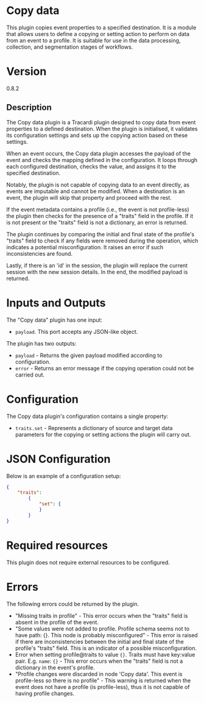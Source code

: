 # Copy data

This plugin copies event properties to a specified destination. It is a module that allows users to define a copying or setting action to perform on data from an event to a profile. It is suitable for use in the data processing, collection, and segmentation stages of workflows. 

# Version

0.8.2

## Description

The Copy data plugin is a Tracardi plugin designed to copy data from event properties to a defined destination. When the plugin is initialised, it validates its configuration settings and sets up the copying action based on these settings. 

When an event occurs, the Copy data plugin accesses the payload of the event and checks the mapping defined in the configuration. It loops through each configured destination, checks the value, and assigns it to the specified destination. 

Notably, the plugin is not capable of copying data to an event directly, as events are imputable and cannot be modified. When a destination is an event, the plugin will skip that property and proceed with the rest. 

If the event metadata contains a profile (i.e., the event is not profile-less) the plugin then checks for the presence of a "traits" field in the profile. If it is not present or the "traits" field is not a dictionary, an error is returned. 

The plugin continues by comparing the initial and final state of the profile's "traits" field to check if any fields were removed during the operation, which indicates a potential misconfiguration. It raises an error if such inconsistencies are found. 

Lastly, if there is an 'id' in the session, the plugin will replace the current session with the new session details. In the end, the modified payload is returned. 

# Inputs and Outputs

The "Copy data" plugin has one input: 

- `payload`. This port accepts any JSON-like object.

The plugin has two outputs:

- `payload` -  Returns the given payload modified according to configuration.
- `error` - Returns an error message if the copying operation could not be carried out. 

# Configuration

The Copy data plugin's configuration contains a single property:
- `traits.set` - Represents a dictionary of source and target data parameters for the copying or setting actions the plugin will carry out. 

# JSON Configuration
Below is an example of a configuration setup:
```json
{
    "traits": 
        {
            "set": {
            }
        }
}
```
# Required resources

This plugin does not require external resources to be configured. 

# Errors

The following errors could be returned by the plugin.
- "Missing traits in profile" - This error occurs when the "traits" field is absent in the profile of the event.
- "Some values were not added to profile. Profile schema seems not to have path: {}. This node is probably misconfigured" - This error is raised if there are inconsistencies between the initial and final state of the profile's "traits" field. This is an indicator of a possible misconfiguration.
- Error when setting profile@traits to value `{}`. Traits must have key:value pair. E.g. `name`: `{}` - This error occurs when the "traits" field is not a dictionary in the event's profile.
- "Profile changes were discarded in node 'Copy data'. This event is profile-less so there is no profile" - This warning is returned when the event does not have a profile (is profile-less), thus it is not capable of having profile changes.